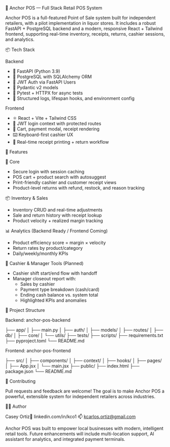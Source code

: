 🧾 Anchor POS — Full Stack Retail POS System

Anchor POS is a full-featured Point of Sale system built for independent retailers, with a pilot implementation in liquor stores. It includes a robust FastAPI + PostgreSQL backend and a modern, responsive React + Tailwind frontend, supporting real-time inventory, receipts, returns, cashier sessions, and analytics.

📦 Tech Stack

Backend
* 🧠 FastAPI (Python 3.9)
* 🐘 PostgreSQL with SQLAlchemy ORM
* 🔐 JWT Auth via FastAPI Users
* 📄 Pydantic v2 models
* 🧪 Pytest + HTTPX for async tests
* 🧰 Structured logs, lifespan hooks, and environment config

Frontend
* ⚛️ React + Vite + Tailwind CSS
* 🔐 JWT login context with protected routes
* 🛒 Cart, payment modal, receipt rendering
* ⌨️ Keyboard-first cashier UX
* 🧾 Real-time receipt printing + return workflow

🚀 Features

🧠 Core
* Secure login with session caching
* POS cart + product search with autosuggest
* Print-friendly cashier and customer receipt views
* Product-level returns with refund, restock, and reason tracking

📦 Inventory & Sales
* Inventory CRUD and real-time adjustments
* Sale and return history with receipt lookup
* Product velocity + realized margin tracking

📊 Analytics (Backend Ready / Frontend Coming)
* Product efficiency score = margin × velocity
* Return rates by product/category
* Daily/weekly/monthly KPIs

💼 Cashier & Manager Tools (Planned)
* Cashier shift start/end flow with handoff
* Manager closeout report with:
   * Sales by cashier
   * Payment type breakdown (cash/card)
   * Ending cash balance vs. system total
   * Highlighted KPIs and anomalies

🧾 Project Structure

Backend: anchor-pos-backend

├── app/
│   ├── main.py
│   ├── auth/
│   ├── models/
│   ├── routes/
│   ├── db/
│   ├── core/
│   └── utils/
├── tests/
├── scripts/
├── requirements.txt
├── pyproject.toml
└── README.md

Frontend: anchor-pos-frontend

├── src/
│   ├── components/
│   ├── context/
│   ├── hooks/
│   ├── pages/
│   ├── App.jsx
│   └── main.jsx
├── public/
├── index.html
├── package.json
└── README.md

🌟 Contributing

Pull requests and feedback are welcome! The goal is to make Anchor POS a powerful, extensible system for independent retailers across industries.

🧑‍💻 Author

Casey Ortiz🔗 linkedin.com/in/kco1 📫 kcarlos.ortiz@gmail.com

Anchor POS was built to empower local businesses with modern, intelligent retail tools.
Future enhancements will include multi-location support, AI assistant for analytics, and integrated payment terminals.
